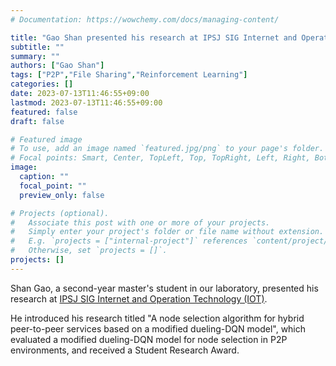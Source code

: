 ```yaml
---
# Documentation: https://wowchemy.com/docs/managing-content/

title: "Gao Shan presented his research at IPSJ SIG Internet and Operation Technology (IOT)"
subtitle: ""
summary: ""
authors: ["Gao Shan"]
tags: ["P2P","File Sharing","Reinforcement Learning"]
categories: []
date: 2023-07-13T11:46:55+09:00
lastmod: 2023-07-13T11:46:55+09:00
featured: false
draft: false

# Featured image
# To use, add an image named `featured.jpg/png` to your page's folder.
# Focal points: Smart, Center, TopLeft, Top, TopRight, Left, Right, BottomLeft, Bottom, BottomRight.
image:
  caption: ""
  focal_point: ""
  preview_only: false

# Projects (optional).
#   Associate this post with one or more of your projects.
#   Simply enter your project's folder or file name without extension.
#   E.g. `projects = ["internal-project"]` references `content/project/deep-learning/index.md`.
#   Otherwise, set `projects = []`.
projects: []
---
```


Shan Gao, a second-year master's student in our laboratory, presented his research at [IPSJ SIG Internet and Operation Technology (IOT)](https://www.iot.ipsj.or.jp/).


He introduced his research titled "A node selection algorithm for hybrid peer-to-peer services based on a modified dueling-DQN model", which evaluated a modified dueling-DQN model for node selection in P2P environments, and received a Student Research Award.
